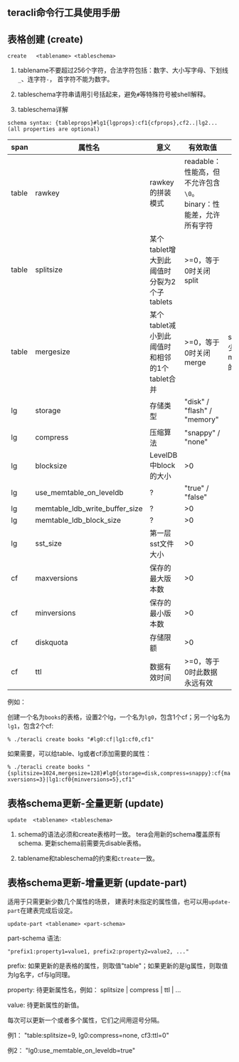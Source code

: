 teracli命令行工具使用手册
---

## 表格创建 (create)

`create   <tablename> <tableschema>`

1. tablename不要超过256个字符，合法字符包括：数字、大小写字母、下划线`_`、连字符`-`，
首字符不能为数字。

1. tableschema字符串请用引号括起来，避免`#`等特殊符号被shell解释。

1. tableschema详解
    
`schema syntax:
        {tableprops}#lg1{lgprops}:cf1{cfprops},cf2..|lg2...
        (all properties are optional)`

span | 属性名 | 意义 | 有效取值 | 其它说明
---  | ---    | ---  | ---      | ---
table | rawkey | rawkey的拼装模式 | readable：性能高，但不允许包含`\0`。binary：性能差，允许所有字符 | 
table | splitsize | 某个tablet增大到此阈值时分裂为2个子tablets| >=0，等于0时关闭split | 
table | mergesize | 某个tablet减小到此阈值时和相邻的1个tablet合并 | >=0，等于0时关闭merge | splitsize至少要为mergesize的5倍
lg    | storage   | 存储类型 | "disk" / "flash" / "memory" | 
lg    | compress  | 压缩算法 | "snappy" / "none"
lg    | blocksize | LevelDB中block的大小       | >0 | 
lg    | use_memtable_on_leveldb | ? | "true" / "false" | 
lg    | memtable_ldb_write_buffer_size | ? | >0 |
lg    | memtable_ldb_block_size | ? | >0 |
lg    | sst_size  | 第一层sst文件大小 | >0 | 
cf    | maxversions | 保存的最大版本数  | >0 | 
cf    | minversions | 保存的最小版本数 | >0 |
cf    | diskquota   | 存储限额  | >0 |
cf    | ttl | 数据有效时间 | >=0，等于0时此数据永远有效 |


例如：

创建一个名为`books`的表格，设置2个lg，一个名为`lg0`，包含1个cf；另一个lg名为`lg1`，包含2个cf:

`% ./teracli create books "#lg0:cf|lg1:cf0,cf1"`

如果需要，可以给table、lg或者cf添加需要的属性：

`% ./teracli create books "{splitsize=1024,mergesize=128}#lg0{storage=disk,compress=snappy}:cf{maxversions=3}|lg1:cf0{minversions=5},cf1"`


## 表格schema更新-全量更新 (update)

`update  <tablename> <tableschema>`

1. schema的语法必须和create表格时一致。
tera会用新的schema覆盖原有schema.
更新schema前需要先disable表格。

1. tablename和tableschema的约束和`ctreate`一致。

## 表格schema更新-增量更新 (update-part)

适用于只需更新少数几个属性的场景，
建表时未指定的属性值，也可以用`update-part`在建表完成后设定。

`update-part <tablename> <part-schema>`

part-schema 语法:

    "prefix1:property1=value1, prefix2:property2=value2, ..."

prefix: 如果更新的是表格的属性，则取值"table"；如果更新的是lg属性，则取值为lg名字，cf与lg同理。

property: 待更新属性名，例如： splitsize | compress | ttl | ...

value:    待更新属性的新值。

每次可以更新一个或者多个属性，它们之间用逗号分隔。

例1： "table:splitsize=9, lg0:compress=none, cf3:ttl=0"

例2： "lg0:use_memtable_on_leveldb=true"

